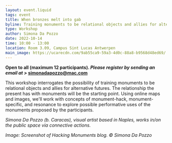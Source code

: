 ```yaml
---
layout: event.liquid
tags: event
title: When bronzes melt into gab
byline: Training monuments to be relational objects and allies for alternative futures
type: Workshop
author: Simona Da Pozzo
date: 2022-10-14
time: 10:00 - 13:00
location: Room 3.09, Campus Sint Lucas Antwerpen
main_image: https://ucarecdn.com/9ab55ca9-59a3-4d0c-88a8-b9568d48ed69/
---
```

**Open to all (maximum 12 participants). *Please register by sending an email at >* [simonadapozzo@mac.com](mailto:simonadapozzo@mac.com "mailto\:simonadapozzo@mac.com")**

This workshop interrogates the possibility of training monuments to be relational objects and allies for alternative futures. The relationship the present has with monuments will be the starting point. Using online maps and images, we'll work with concepts of monument-hack, monument-specific, and resonance to explore possible performative uses of the monuments proposed by the participants.

*Simona Da Pozzo (b. Caracas), visual artist based in Naples, works in/on the public space via connective actions.* 

*Image: Screenshot of Hacking Monuments blog. © Simona Da Pozzo*